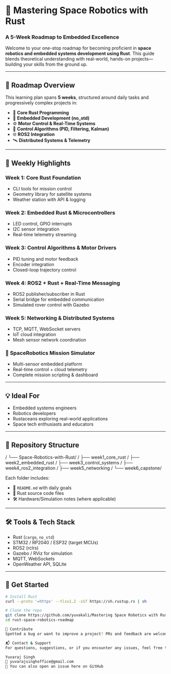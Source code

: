 # 🚀 Mastering Space Robotics with Rust

### A 5-Week Roadmap to Embedded Excellence

Welcome to your one-stop roadmap for becoming proficient in **space robotics and embedded systems development using Rust**. This guide blends theoretical understanding with real-world, hands-on projects—building your skills from the ground up.

---

## 📅 Roadmap Overview

This learning plan spans **5 weeks**, structured around daily tasks and progressively complex projects in:

- 🦀 **Core Rust Programming**
- 🤖 **Embedded Development (no_std)**
- ⚙️ **Motor Control & Real-Time Systems**
- 🧠 **Control Algorithms (PID, Filtering, Kalman)**
- 🌐 **ROS2 Integration**
- 🛰️ **Distributed Systems & Telemetry**

---

## 🧪 Weekly Highlights

### **Week 1: Core Rust Foundation**
- CLI tools for mission control
- Geometry library for satellite systems
- Weather station with API & logging

### **Week 2: Embedded Rust & Microcontrollers**
- LED control, GPIO interrupts
- I2C sensor integration
- Real-time telemetry streaming

### **Week 3: Control Algorithms & Motor Drivers**
- PID tuning and motor feedback
- Encoder integration
- Closed-loop trajectory control

### **Week 4: ROS2 + Rust + Real-Time Messaging**
- ROS2 publisher/subscriber in Rust
- Serial bridge for embedded communication
- Simulated rover control with Gazebo

### **Week 5: Networking & Distributed Systems**
- TCP, MQTT, WebSocket servers
- IoT cloud integration
- Mesh sensor network coordination
### 🔧 **SpaceRobotics Mission Simulator**
- Multi-sensor embedded platform
- Real-time control + cloud telemetry
- Complete mission scripting & dashboard

---

## 💡 Ideal For

- Embedded systems engineers
- Robotics developers
- Rustaceans exploring real-world applications
- Space tech enthusiasts and educators

---

## 📁 Repository Structure 
/ └── Space-Robotics-with-Rust/
          / ├── week1_core_rust
          / ├── week2_embedded_rust
          / ├── week3_control_systems
          / ├── week4_ros2_integration
          / ├── week5_networking
          / └── week6_capstone/

Each folder includes:
- 📄 `README.md` with daily goals
- 🧪 Rust source code files
- 🛠️ Hardware/Simulation notes (where applicable)

---

## 🛠️ Tools & Tech Stack

- Rust (`cargo`, `no_std`)
- STM32 / RP2040 / ESP32 (target MCUs)
- ROS2 (rclrs)
- Gazebo / RViz for simulation
- MQTT, WebSockets
- OpenWeather API, SQLite

---

## 🚀 Get Started

```bash
# Install Rust
curl --proto '=https' --tlsv1.2 -sSf https://sh.rustup.rs | sh

# Clone the repo
git clone https://github.com/yuvakali/Mastering Space Robotics with Rust.git
cd rust-space-robotics-roadmap

🤝 Contribute
Spotted a bug or want to improve a project? PRs and feedback are welcome!

📬 Contact & Support
For questions, suggestions, or if you encounter any issues, feel free to reach out:

Yuvaraj Singh
📧 yuvarajsinghoffice@gmail.com
💬 You can also open an issue here on GitHub

